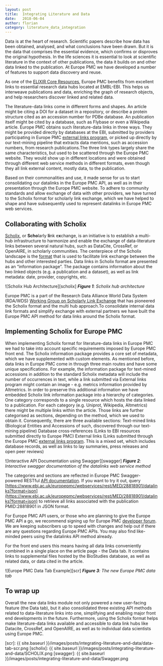 ```yaml
---
layout: post
title:  Integrating Literature and Data
date:   2018-06-04
author: florian
category: literature_data_integration
---
```


Data is at the heart of research. Scientific papers describe how data has been obtained, analysed, and what conclusions have been drawn. But it is the data that comprises the essential evidence, which confirms or disproves the original hypothesis. In the life sciences it is essential to look at scientific literature in the context of other publications, the data it builds on and other data linked to the publication. At Europe PMC we have developed a number of features to support data discovery and reuse. 

As one of the [ELIXIR Core Resources](https://www.google.com/url?q=https://europepmc.org/articles/PMC5070591&sa=D&ust=1527611404257000&usg=AFQjCNGDEarF0yK0Ktref2C7QmlslyDnAw), Europe PMC benefits from excellent links to essential research data hubs located at EMBL-EBI. This helps us interweave publications and data, enriching the graph of research objects, and help researchers discover linked and related data.

The literature-data links come in different forms and shapes. An article might be citing a DOI for a dataset in a repository, or describe a protein structure cited as an accession number for PDBe database. An publication itself might be cited by a database, such as Flybase or even a Wikipedia article. Europe PMC obtains such literature-data  links in three ways. They might be provided directly by databases at the EBI, submitted by providers participating in Europe PMC [external links program](http://europepmc.org/LabsLink), or picked up directly by our text-mining pipeline that extracts data mentions, such as accession numbers, from research publications.The three link types largely share the same characteristics, but used to be scattered through the Europe PMC website.  They would show up in different locations and were obtained through different web service methods in different formats, even though they all link external content, mostly data, to the publication.

Based on their commonalities and use, it made sense for us to start consolidating our datalinks in the Europe PMC  API, as well as in their presentation through the Europe PMC website. To adhere to community standards and allow exchange of data with other providers, we have turned to the Scholix format for scholarly link exchange, which we have helped to shape and have subsequently used to represent datalinks in Europe PMC web services. 

<!--more-->

## Collaborating with Scholix ##
[Scholix](http://scholix.org/), or **Scho**larly **li**nk e**x**change, is an initiative is to establish a multi-hub infrastructure to harmonize and enable the exchange of data-literature links between several natural hubs, such as DataCite, CrossRef, or OpenAIRE, in scholarly communities. 
The centerpiece of the Scholix landscape is the [format](http://www.scholix.org/schema) that is used to facilitate link exchange between the hubs and other interested parties. Data links in Scholix format are presented as an “information package”. The package contains information about the two linked objects (e.g. a publication and a dataset), as well as link metadata: date, provider, copyrights, etc.

![Scholix Hub Architecture][scholix]
***Figure 1**: Scholix hub architecture*

Europe PMC is a part of the Research Data Alliance World Data System (RDA/WDS) [Working Group on Scholarly Link Exchange](https://www.rd-alliance.org/groups/rdawds-scholarly-link-exchange-scholix-wg) that has pioneered the Scholix format and the multi hub approach.To consolidate internal data link formats and simplify exchange with external partners we have built the Europe PMC API method for data links around the Scholix format. 

## Implementing Scholix for Europe PMC ##
When implementing Scholix format for literature-data links in Europe PMC we had to take into account specific requirements imposed by Europe PMC front end. The Scholix information package provides a core set of metadata, which we have supplemented with custom elements. As mentioned before, data links in Europe PMC come in through three main routes and have some unique specifications. For example, the information package for text-mined accessions in addition to the standard Scholix metadata will include the number of occurrences in text, while a link submitted via External links program might contain an image - e.g. metrics information provided by Altmetrics. In order to preserve this additional information we have embedded Scholix link information package into a hierarchy of categories. One category corresponds to a single resource which hosts the data linked to a publication. For each category (e.g. Uniprot, Wikipedia, Altmetrics) there might be multiple links within the article. Those links are further categorised as sections, depending on the method, which we used to obtain it. Consequently, there are three available sections: 
Text-mined links (Biological Entities and Accessions of such, discovered through our text-mining pipeline)
Database cross-references (Links to EBI resources submitted directly to Europe PMC)
External links (Links submitted through the Europe PMC [external links program](http://europepmc.org/LabsLink). This is a mixed set, which includes database records, as well as links to lay summaries, press releases and open peer reviews)

![Interactive API Documentation using Swagger][swagger]
***Figure 2**: Interactive swagger documentation of the datalinks web service method*

The categories and sections are reflected in Europe PMC Swagger-powered RESTful [API documentation](http://europepmc.org/RestfulWebService#meths). If you want to try it out, query [https://www.ebi.ac.uk/europepmc/webservices/rest/MED/28818901/datalinks?format=json](https://www.ebi.ac.uk/europepmc/webservices/rest/MED/28818901/datalinks?format=json) to retrieve all links associated with the publication PMID:28818901 in JSON format.

For Europe PMC API users, or those who are planning to give the Europe PMC API a go, we recommend signing up for Europe PMC [developer forum](https://groups.google.com/a/ebi.ac.uk/forum/#!forum/epmc-webservices). We are keeping subscribers up to speed with changes and help out if there are any questions regarding Europe PMC APIs. You may also find like-minded peers using the datalinks API method already.

For the front end users this means having all data links conveniently combined in a single place on the article page - the Data tab. It contains links to supplemental files hosted by the BioStudies database, as well as related data, or data cited in the article.

![Europe PMC Data Tab Example][scr]
***Figure 3**: The new Europe PMC data tab*

## To wrap up ##
Overall the new data links module not only powered a new user-facing feature (the Data tab), but it also consolidated three existing API methods related to data-literature links into one, simplifying and enabling major front end developments in the future.
Furthermore, using the Scholix format helps make literature-data links available and accessible to data link hubs like Datacite, CrossRef, and OpenAIRE, as well as to individual data scientists using Europe PMC.


[scr]: {{ site.baseurl }}/images/posts/integrating-literature-and-data/data-tab-scr.png
[scholix]: {{ site.baseurl }}/images/posts/integrating-literature-and-data/SCHOLIX.png
[swagger]: {{ site.baseurl }}/images/posts/integrating-literature-and-data/Swagger.png
